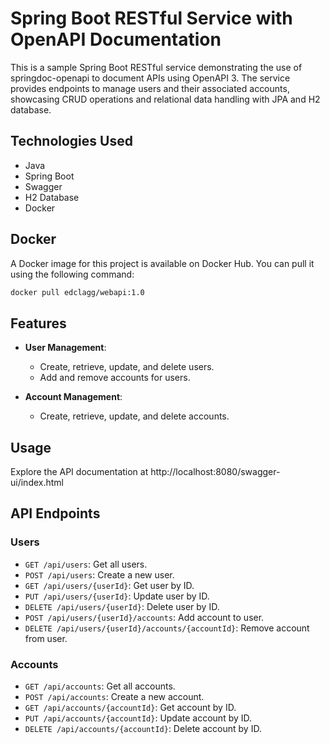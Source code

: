 # Spring Boot RESTful Service with OpenAPI Documentation

This is a sample Spring Boot RESTful service demonstrating the use of springdoc-openapi to document APIs using OpenAPI 3. The service provides endpoints to manage users and their associated accounts, showcasing CRUD operations and relational data handling with JPA and H2 database.

## Technologies Used

- Java
- Spring Boot
- Swagger
- H2 Database
- Docker

## Docker

A Docker image for this project is available on Docker Hub. You can pull it using the following command:

```bash
docker pull edclagg/webapi:1.0
```
## Features

- **User Management**:
  - Create, retrieve, update, and delete users.
  - Add and remove accounts for users.

- **Account Management**:
  - Create, retrieve, update, and delete accounts.

## Usage

Explore the API documentation at http://localhost:8080/swagger-ui/index.html

## API Endpoints

### Users

- `GET /api/users`: Get all users.
- `POST /api/users`: Create a new user.
- `GET /api/users/{userId}`: Get user by ID.
- `PUT /api/users/{userId}`: Update user by ID.
- `DELETE /api/users/{userId}`: Delete user by ID.
- `POST /api/users/{userId}/accounts`: Add account to user.
- `DELETE /api/users/{userId}/accounts/{accountId}`: Remove account from user.

### Accounts

- `GET /api/accounts`: Get all accounts.
- `POST /api/accounts`: Create a new account.
- `GET /api/accounts/{accountId}`: Get account by ID.
- `PUT /api/accounts/{accountId}`: Update account by ID.
- `DELETE /api/accounts/{accountId}`: Delete account by ID.


